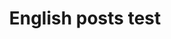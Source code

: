 ---
title: "English posts test"
search: false
category:
  - english
  - information
last_modified_at: 2021-08-21T16:00:00
---